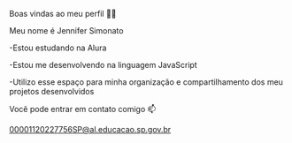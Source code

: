 Boas vindas ao meu perfil 💙💙

Meu nome é Jennifer Simonato

-Estou estudando na Alura

-Estou me desenvolvendo na linguagem JavaScript

-Utilizo esse espaço para minha organização e compartilhamento dos meu projetos desenvolvidos

Você pode entrar em contato comigo 📫

00001120227756SP@al.educacao.sp.gov.br
